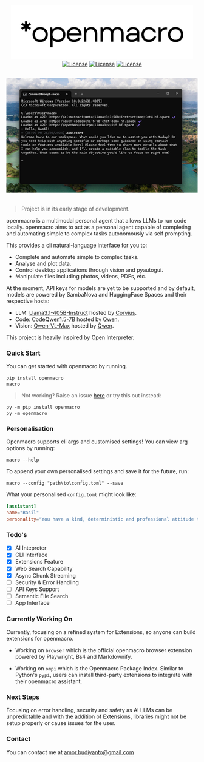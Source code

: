 <div align="center">
  <a href="https://pypi.org/project/openmacro/">
    <img src="https://raw.githubusercontent.com/Openmacro/openmacro/46bb3481766cb66983cb191db731c41f5f69d18d/docs/images/openmacro-title.svg" width="480" height="auto" alt="Openmacro"/>
  </a>
</div>
<div align="center">
<a href="LICENSE"><img src="https://img.shields.io/static/v1?label=license&message=MIT&color=white&style=flat" alt="License"/></a>
  <a href="LICENSE"><img src="https://img.shields.io/github/commit-activity/m/Openmacro/openmacro" alt="License"/></a>
  <a href="LICENSE"><img src="https://img.shields.io/github/last-commit/Openmacro/openmacro" alt="License"/></a>
</div>

##

<div align="center">
  <a href="https://pypi.org/project/openmacro/">
    <img src="https://raw.githubusercontent.com/Openmacro/openmacro/main/docs/images/demo.png" height="auto" alt="Openmacro"/>
  </a>
</div>

<br>

> Project is in its early stage of development.

openmacro is a multimodal personal agent that allows LLMs to run code locally. openmacro aims to act as a personal agent capable of completing and automating simple to complex tasks autonomously via self prompting.

This provides a cli natural-language interface for you to:

+ Complete and automate simple to complex tasks.
+ Analyse and plot data.
+ Control desktop applications through vision and pyautogui.
+ Manipulate files including photos, videos, PDFs, etc.

At the moment, API keys for models are yet to be supported and by default, models are powered by SambaNova and HuggingFace Spaces and their respective hosts:
+ LLM: [Llama3.1-405B-Instruct](https://huggingface.co/spaces/Corvius/LLaMA-3.1-405B-Instruct) hosted by [Corvius](https://huggingface.co/Corvius).
+ Code: [CodeQwen1.5-7B](https://huggingface.co/spaces/Qwen/CodeQwen1.5-7b-Chat-demo) hosted by [Qwen](https://huggingface.co/Qwen).
+ Vision: [Qwen-VL-Max](https://huggingface.co/spaces/Qwen/Qwen-VL-Max) hosted by [Qwen](https://huggingface.co/Qwen).

This project is heavily inspired by Open Interpreter. 

### Quick Start
You can get started with openmacro by running.
```shell
pip install openmacro
macro
```
> Not working? Raise an issue [here](https://github.com/amooo-ooo/openmacro/issues/new) or try this out instead:
```shell
py -m pip install openmacro
py -m openmacro
```

### Personalisation
Openmacro supports cli args and customised settings! You can view arg options by running:
```shell
macro --help
```
To append your own personalised settings and save it for the future, run:
```shell
macro --config "path\to\config.toml" --save
```

What your personalised `config.toml` might look like:
```toml
[assistant]
name="Basil"
personality="You have a kind, deterministic and professional attitude towards your work and respond in a formal, yet casual manner."
```

### Todo's 
- [x] AI Intepreter
- [x] CLI Interface
- [X] Extensions Feature
- [X] Web Search Capability
- [X] Async Chunk Streaming
- [ ] Security & Error Handling
- [ ] API Keys Support
- [ ] Semantic File Search
- [ ] App Interface

### Currently Working On
Currently, focusing on a refined system for Extensions, so anyone can build extensions for openmacro.

- Working on `browser` which is the official openmacro browser extension powered by Playwright, Bs4 and Markdownify. 

- Working on `ompi` which is the Openmacro Package Index. Similar to Python's `pypi`, users can install third-party extensions to integrate with their openmacro assistant.

### Next Steps
Focusing on error handling, security and safety as AI LLMs can be unpredictable and with the addition of Extensions, libraries might not be setup properly or cause issues for the user. 

### Contact
You can contact me at [amor.budiyanto@gmail.com](mailto:amor.budiyanto@gmail.com)
